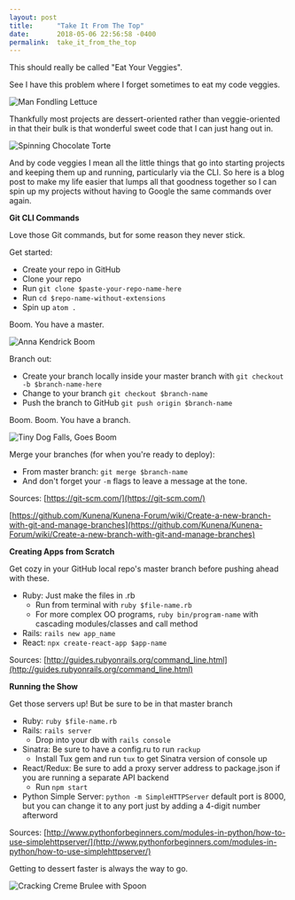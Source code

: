 ```yaml
---
layout: post
title:      "Take It From The Top"
date:       2018-05-06 22:56:58 -0400
permalink:  take_it_from_the_top
---
```


This should really be called "Eat Your Veggies".

See I have this problem where I forget sometimes to eat my code veggies.

![Man Fondling Lettuce](https://i.imgur.com/WgfV54W.gif)

Thankfully most projects are dessert-oriented rather than veggie-oriented in that their bulk is that wonderful sweet code that I can just hang out in.

![Spinning Chocolate Torte](https://i.imgur.com/WtkE12S.gif)

And by code veggies I mean all the little things that go into starting projects and keeping them up and running, particularly via the CLI. So here is a blog post to make my life easier that lumps all that goodness together so I can spin up my projects without having to Google the same commands over again.

**Git CLI Commands**

Love those Git commands, but for some reason they never stick.

Get started:


  * Create your repo in GitHub  
  * Clone your repo
  * Run `git clone $paste-your-repo-name-here`
  * Run `cd $repo-name-without-extensions`
  * Spin up `atom . `


Boom. You have a master.

![Anna Kendrick Boom](https://i.imgur.com/o77SyO2.gif)

Branch out:


  * Create your branch locally inside your master branch with `git checkout -b $branch-name-here`
  * Change to your branch `git checkout $branch-name`
  * Push the branch to GitHub `git push origin $branch-name`


Boom. Boom. You have a branch.

![Tiny Dog Falls, Goes Boom](https://i.imgur.com/Nu7CeHx.gif)


Merge your branches (for when you're ready to deploy):
* From master branch: `git merge $branch-name`
* And don't forget your `-m` flags to leave a message at the tone.  


Sources: [https://git-scm.com/](https://git-scm.com/)

[https://github.com/Kunena/Kunena-Forum/wiki/Create-a-new-branch-with-git-and-manage-branches](https://github.com/Kunena/Kunena-Forum/wiki/Create-a-new-branch-with-git-and-manage-branches)

**Creating Apps from Scratch**

Get cozy in your GitHub local repo's master branch before pushing ahead with these.


  * Ruby: Just make the files in .rb
    * Run from terminal with `ruby $file-name.rb`
    * For more complex OO programs, `ruby bin/program-name` with cascading modules/classes and call method
  * Rails: `rails new app_name`
  * React: `npx create-react-app $app-name`


Sources: [http://guides.rubyonrails.org/command_line.html](http://guides.rubyonrails.org/command_line.html)

**Running the Show**

Get those servers up! But be sure to be in that master branch


* Ruby: `ruby $file-name.rb`
* Rails: `rails server`
  * Drop into your db with `rails console`
* Sinatra: Be sure to have a config.ru to run `rackup`
  * Install Tux gem and run `tux` to get Sinatra version of console up
* React/Redux: Be sure to add a proxy server address to package.json if you are running a separate API backend
  * Run `npm start`
* Python Simple Server: `python -m SimpleHTTPServer` default port is 8000, but you can change it to any port just by adding a 4-digit number afterword



Sources: [http://www.pythonforbeginners.com/modules-in-python/how-to-use-simplehttpserver/](http://www.pythonforbeginners.com/modules-in-python/how-to-use-simplehttpserver/)

Getting to dessert faster is always the way to go.

![Cracking Creme Brulee with Spoon](https://i.imgur.com/bcj0V0f.gif)

